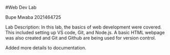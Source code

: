 #Web Dev Lab 

Bupe Mwaba
2021464725

Lab Description: In this lab, the basics of web development were covered. This included setting up VS code, Git, and Node.js. A basic HTML webpage was also created and Git and Github are being used for version control.


Added more details to documentation.
